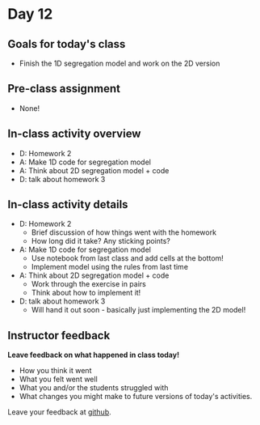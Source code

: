 # Day 12

## Goals for today's class

* Finish the 1D segregation model and work on the 2D version

## Pre-class assignment

* None!

## In-class activity overview

* D: Homework 2
* A: Make 1D code for segregation model
* A: Think about 2D segregation model + code
* D: talk about homework 3
 
## In-class activity details

* D: Homework 2
  * Brief discussion of how things went with the homework
  * How long did it take?  Any sticking points?
* A: Make 1D code for segregation model
  * Use notebook from last class and add cells at the bottom!
  * Implement model using the rules from last time
* A: Think about 2D segregation model + code
  * Work through the exercise in pairs
  * Think about how to implement it!
* D: talk about homework 3
  * Will hand it out soon - basically just implementing the 2D model!


## Instructor feedback

**Leave feedback on what happened in class today!**

* How you think it went
* What you felt went well
* What you and/or the students struggled with
* What changes you might make to future versions of today's activities.

Leave your feedback at [github](https://github.com/ComputationalModeling/intro-to-computational-modeling/issues/27).
